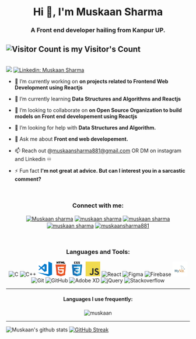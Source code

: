 

<!--
<img src="https://komarev.com/ghpvc/?username=MuskaanSharma30&label=Profile%20views&color=0e75b6&style=flat"/> 
**MuskaanSharma30/MuskaanSharma30** is a ✨ _special_ ✨ repository because its `README.md` (this file) appears on your GitHub profile.

Here are some ideas to get you started:

- 🔭 I’m currently working on ...
- 🌱 I’m currently learning ...
- 👯 I’m looking to collaborate on ...
- 🤔 I’m looking for help with ...
- 💬 Ask me about ...
- 📫 How to reach me: ...
- 😄 Pronouns: ...
- ⚡ Fun fact: ...
-->
<h1 align="center">Hi 👋, I'm Muskaan Sharma <br><h3 align="center" style={{color:"pink"}}>A Front end developer hailing from Kanpur UP.</h3>
</h1>

![Visitor Count](https://profile-counter.glitch.me/MuskaanSharma30/count.svg) is my Visitor's Count
 -------------------
<br> ![](https://img.shields.io/badge/STATUS-WORKING-informational?style=flat&logo=&logoColor=white&color=2bbc8a)
[![Linkedin: Muskaan Sharma](https://img.shields.io/badge/-Muskaan-blue?style=flat-square&logo=Linkedin&logoColor=white&link=https://www.linkedin.com/in/muskaan30/)](https://www.linkedin.com/in/muskaan30/)




- 🔭 I’m currently working on **on projects related to Frontend Web Development using Reactjs**

- 🌱 I’m currently learning **Data Structures and Algorithms and Reactjs**

- 👯 I’m looking to collaborate on **on Open Source Organization to build models on Front end developement using Reactjs**

- 🤝 I’m looking for help with **Data Structures and Algorithm.**

- 💬 Ask me about **Front end web developement.**

- 📫 Reach out @muskaansharma881@gmail.com OR DM on instagram and Linkedin ♾ 

- ⚡ Fun fact **I'm not great at advice. But can I interest you in a sarcastic comment?**

<br>

<h3 align="center">Connect with me:</h3>
<p align="center">
<a href="https://www.linkedin.com/in/muskaan30/" target="blank"><img align="center" src="https://raw.githubusercontent.com/rahuldkjain/github-profile-readme-generator/master/src/images/icons/Social/linked-in-alt.svg" alt="Muskaan sharma" height="30" width="40" /></a>
<a href="https://www.facebook.com/muskan.sharma.712714/" target="blank"><img align="center" src="https://raw.githubusercontent.com/rahuldkjain/github-profile-readme-generator/master/src/images/icons/Social/facebook.svg" alt="muskaan sharma" height="30" width="40" /></a>
<a href="https://www.instagram.com/muskaan_sharma3099/" target="blank"><img align="center" src="https://raw.githubusercontent.com/rahuldkjain/github-profile-readme-generator/master/src/images/icons/Social/instagram.svg" alt="muskaan sharma" height="30" width="40" /></a>
<a href="https://www.hackerrank.com/muskaansharma881" target="blank"><img align="center" src="https://raw.githubusercontent.com/rahuldkjain/github-profile-readme-generator/master/src/images/icons/Social/hackerrank.svg" alt="muskaan sharma" height="30" width="40" /></a>
<a href="https://auth.geeksforgeeks.org/user/muskaansharma881" target="blank"><img align="center" src="https://raw.githubusercontent.com/rahuldkjain/github-profile-readme-generator/master/src/images/icons/Social/geeks-for-geeks.svg" alt="muskaansharma881" height="30" width="40" /></a>
</p>
<br>
<h3 align="center">Languages and Tools:</h3>
<p align = "center">
<img alt="C" width="40px" src="https://img.icons8.com/color/48/000000/c-key.png"/>
<img alt="C++" width="40px" src="https://img.icons8.com/nolan/64/c-plus-plus.png"/>
<img alt="Visual Studio Code" width="40px" src="https://raw.githubusercontent.com/github/explore/80688e429a7d4ef2fca1e82350fe8e3517d3494d/topics/visual-studio-code/visual-studio-code.png" />
<img alt="HTML5" width="40px" src="https://raw.githubusercontent.com/github/explore/80688e429a7d4ef2fca1e82350fe8e3517d3494d/topics/html/html.png" />
<img alt="CSS3" width="40px" src="https://raw.githubusercontent.com/github/explore/80688e429a7d4ef2fca1e82350fe8e3517d3494d/topics/css/css.png" />
<img alt="JavaScript" width="40px" src="https://raw.githubusercontent.com/github/explore/80688e429a7d4ef2fca1e82350fe8e3517d3494d/topics/javascript/javascript.png" />
<img alt="React" width="40px"src="https://img.icons8.com/plasticine/100/000000/react.png"/>
 <img alt="Figma" width="40px"src="https://img.icons8.com/cute-clipart/64/000000/figma.png"/>
<img alt="Firebase" width="40px" src="https://img.icons8.com/color/48/000000/firebase.png"/>
<img alt="MySQL" width="40px" src="https://raw.githubusercontent.com/github/explore/80688e429a7d4ef2fca1e82350fe8e3517d3494d/topics/mysql/mysql.png" />
<img alt="Git" width="40px" src="https://img.icons8.com/color/48/000000/git.png" />
<img alt="GitHub" width="40px" src="https://img.icons8.com/nolan/64/github.png" />
<img alt="Adobe XD" width="40px" src="https://img.icons8.com/fluent/48/000000/adobe-xd.png"/>
<img alt="jQuery" width="40px" src="https://img.icons8.com/ios/50/000000/jquery.png"/>
<img alt="Stackoverflow" width="40px"src="https://img.icons8.com/color/48/000000/stackoverflow.png"/>

<br>

--------------------------------------------------------------------
 
<h4 align="center">Languages I use frequently:</h4>

<p align="center"><img align="center" src="https://github-readme-stats.vercel.app/api/top-langs?username=MuskaanSharma30&theme=dark&hide_border=true&show_icons=true&count_private=true&locale=en&layout=compact&title_color=7A7ADB&icon_color=2234AE&text_color=D3D3D3&bg_color=0,000000,130F40" alt="muskaan" /></p>

--------------------------------------------------------------------

![Muskaan's github stats](https://github-readme-stats.vercel.app/api?username=MuskaanSharma30&show_icons=true&theme=nightowl&hide_border=true&hide_border=true&hide=prs,issues)
[![GitHub Streak](https://github-readme-streak-stats.herokuapp.com/?user=MuskaanSharma30&theme=nightowl&hide_border=true)](https://git.io/streak-stats)



